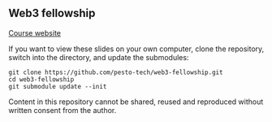 ## Web3 fellowship

[Course website](https://pesto-tech.github.io/web3-fellowship/)

If you want to view these slides on your own computer, clone the repository, switch into the directory, and update the submodules:

```
git clone https://github.com/pesto-tech/web3-fellowship.git
cd web3-fellowship
git submodule update --init
```

Content in this repository cannot be shared, reused and reproduced without written consent from the author.
